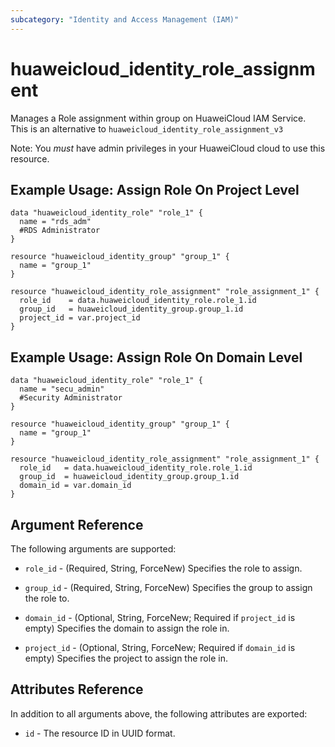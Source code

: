 ```yaml
---
subcategory: "Identity and Access Management (IAM)"
---
```


# huaweicloud_identity_role_assignment

Manages a Role assignment within group on HuaweiCloud IAM Service. This is an alternative
to `huaweicloud_identity_role_assignment_v3`

Note: You _must_ have admin privileges in your HuaweiCloud cloud to use this resource.

## Example Usage: Assign Role On Project Level

```hcl
data "huaweicloud_identity_role" "role_1" {
  name = "rds_adm"
  #RDS Administrator
}

resource "huaweicloud_identity_group" "group_1" {
  name = "group_1"
}

resource "huaweicloud_identity_role_assignment" "role_assignment_1" {
  role_id    = data.huaweicloud_identity_role.role_1.id
  group_id   = huaweicloud_identity_group.group_1.id
  project_id = var.project_id
}
```

## Example Usage: Assign Role On Domain Level

```hcl
data "huaweicloud_identity_role" "role_1" {
  name = "secu_admin"
  #Security Administrator
}

resource "huaweicloud_identity_group" "group_1" {
  name = "group_1"
}

resource "huaweicloud_identity_role_assignment" "role_assignment_1" {
  role_id   = data.huaweicloud_identity_role.role_1.id
  group_id  = huaweicloud_identity_group.group_1.id
  domain_id = var.domain_id
}
```

## Argument Reference

The following arguments are supported:

* `role_id` - (Required, String, ForceNew) Specifies the role to assign.

* `group_id` - (Required, String, ForceNew) Specifies the group to assign the role to.

* `domain_id` - (Optional, String, ForceNew; Required if `project_id` is empty) Specifies the domain to assign the role
  in.

* `project_id` - (Optional, String, ForceNew; Required if `domain_id` is empty) Specifies the project to assign the role
  in.

## Attributes Reference

In addition to all arguments above, the following attributes are exported:

* `id` - The resource ID in UUID format.

